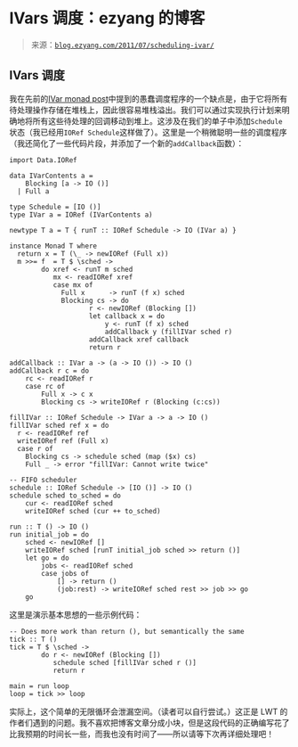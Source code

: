 <!--yml

category: 未分类

date: 2024-07-01 18:17:44

-->

# IVars 调度：ezyang 的博客

> 来源：[`blog.ezyang.com/2011/07/scheduling-ivar/`](http://blog.ezyang.com/2011/07/scheduling-ivar/)

## IVars 调度

我在先前的[IVar monad post](http://blog.ezyang.com/2011/06/the-iva-monad/)中提到的愚蠢调度程序的一个缺点是，由于它将所有待处理操作存储在堆栈上，因此很容易堆栈溢出。我们可以通过实现执行计划来明确地将所有这些待处理的回调移动到堆上。这涉及在我们的单子中添加`Schedule`状态（我已经用`IORef Schedule`这样做了）。这里是一个稍微聪明一些的调度程序（我还简化了一些代码片段，并添加了一个新的`addCallback`函数）：

```
import Data.IORef

data IVarContents a =
    Blocking [a -> IO ()]
  | Full a

type Schedule = [IO ()]
type IVar a = IORef (IVarContents a)

newtype T a = T { runT :: IORef Schedule -> IO (IVar a) }

instance Monad T where
  return x = T (\_ -> newIORef (Full x))
  m >>= f  = T $ \sched ->
        do xref <- runT m sched
           mx <- readIORef xref
           case mx of
             Full x      -> runT (f x) sched
             Blocking cs -> do
                    r <- newIORef (Blocking [])
                    let callback x = do
                        y <- runT (f x) sched
                        addCallback y (fillIVar sched r)
                    addCallback xref callback
                    return r

addCallback :: IVar a -> (a -> IO ()) -> IO ()
addCallback r c = do
    rc <- readIORef r
    case rc of
        Full x -> c x
        Blocking cs -> writeIORef r (Blocking (c:cs))

fillIVar :: IORef Schedule -> IVar a -> a -> IO ()
fillIVar sched ref x = do
  r <- readIORef ref
  writeIORef ref (Full x)
  case r of
    Blocking cs -> schedule sched (map ($x) cs)
    Full _ -> error "fillIVar: Cannot write twice"

-- FIFO scheduler
schedule :: IORef Schedule -> [IO ()] -> IO ()
schedule sched to_sched = do
    cur <- readIORef sched
    writeIORef sched (cur ++ to_sched)

run :: T () -> IO ()
run initial_job = do
    sched <- newIORef []
    writeIORef sched [runT initial_job sched >> return ()]
    let go = do
        jobs <- readIORef sched
        case jobs of
            [] -> return ()
            (job:rest) -> writeIORef sched rest >> job >> go
    go

```

这里是演示基本思想的一些示例代码：

```
-- Does more work than return (), but semantically the same
tick :: T ()
tick = T $ \sched ->
        do r <- newIORef (Blocking [])
           schedule sched [fillIVar sched r ()]
           return r

main = run loop
loop = tick >> loop

```

实际上，这个简单的无限循环会泄漏空间。（读者可以自行尝试。）这正是 LWT 的作者们遇到的问题。我不喜欢把博客文章分成小块，但是这段代码的正确编写花了比我预期的时间长一些，而我也没有时间了——所以请等下次再详细处理吧！
